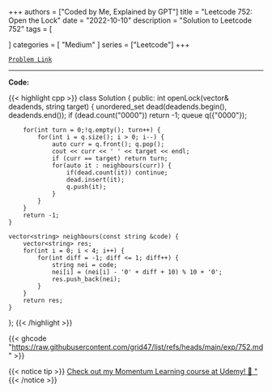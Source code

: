 
+++
authors = ["Coded by Me, Explained by GPT"]
title = "Leetcode 752: Open the Lock"
date = "2022-10-10"
description = "Solution to Leetcode 752"
tags = [
    
]
categories = [
    "Medium"
]
series = ["Leetcode"]
+++



[`Problem Link`](https://leetcode.com/problems/open-the-lock/description/)

---

**Code:**

{{< highlight cpp >}}
class Solution {
public:
    int openLock(vector<string>& deadends, string target) {
        unordered_set<string> dead(deadends.begin(), deadends.end());
        if (dead.count("0000")) return -1;
        queue<string> q({"0000"});
        
        for(int turn = 0;!q.empty(); turn++) {
            for(int i = q.size(); i > 0; i--) {
                auto curr = q.front(); q.pop();
                cout << curr << ' ' << target << endl;
                if (curr == target) return turn;
                for(auto it : neighbours(curr)) {
                    if(dead.count(it)) continue;
                    dead.insert(it);
                    q.push(it);
                }
            }
        }
        return -1;
    }

    vector<string> neighbours(const string &code) {
        vector<string> res;
        for(int i = 0; i < 4; i++) {
            for(int diff = -1; diff <= 1; diff++) {
                string nei = code;
                nei[i] = (nei[i] - '0' + diff + 10) % 10 + '0';
                res.push_back(nei);
            }
        }
        return res;
    }

};
{{< /highlight >}}

{{< ghcode "https://raw.githubusercontent.com/grid47/list/refs/heads/main/exp/752.md" >}}

{{< notice tip >}}
[Check out my Momentum Learning course at Udemy! 🚀 "](https://www.udemy.com/course/blind-75-the-data-structures-and-algorithms-essentials/)
{{< /notice >}}

